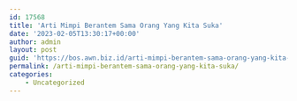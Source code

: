 ```yaml
---
id: 17568
title: 'Arti Mimpi Berantem Sama Orang Yang Kita Suka'
date: '2023-02-05T13:30:17+00:00'
author: admin
layout: post
guid: 'https://bos.awn.biz.id/arti-mimpi-berantem-sama-orang-yang-kita-suka/'
permalink: /arti-mimpi-berantem-sama-orang-yang-kita-suka/
categories:
    - Uncategorized
---
```


